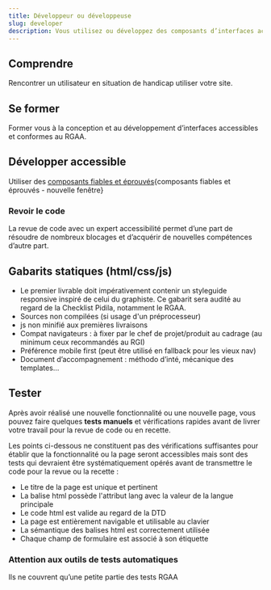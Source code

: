 ```yaml
---
title: Développeur ou développeuse
slug: developer
description: Vous utilisez ou développez des composants d’interfaces accessibles et conformes au RGAA
---
```


## Comprendre

Rencontrer un utilisateur en situation de handicap utiliser votre site.

## Se former

Former vous à la conception et au développement d’interfaces accessibles et conformes au RGAA.

## Développer accessible

Utiliser des [composants fiables et éprouvés](https://www.systeme-de-design.gouv.fr/){composants fiables et éprouvés - nouvelle fenêtre}

### Revoir le code

La revue de code avec un expert accessibilité permet d’une part de résoudre de nombreux blocages et d’acquérir de nouvelles compétences d’autre part.

## Gabarits statiques (html/css/js)

* Le premier livrable doit impérativement contenir un styleguide responsive inspiré de celui du graphiste. Ce gabarit sera audité au regard de la Checklist Pidila, notamment le RGAA.
* Sources non compilées (si usage d'un préprocesseur)
* js non minifié aux premières livraisons
* Compat navigateurs : à fixer par le chef de projet/produit au cadrage (au minimum ceux recommandés au RGI)
* Préférence mobile first (peut être utilisé en fallback pour les vieux nav)
* Document d’accompagnement : méthodo d’inté, mécanique des templates…


## Tester

Après avoir réalisé une nouvelle fonctionnalité ou une nouvelle page, vous pouvez faire quelques **tests manuels** et vérifications rapides avant de livrer votre travail pour la revue de code ou en recette.

Les points ci-dessous ne constituent pas des vérifications suffisantes pour établir que la fonctionnalité ou la page seront accessibles mais sont des tests qui devraient être systématiquement opérés avant de transmettre le code pour la revue ou la recette :
* Le titre de la page est unique et pertinent
* La balise html possède l'attribut lang avec la valeur de la langue principale
* Le code html est valide au regard de la DTD
* La page est entièrement navigable et utilisable au clavier
* La sémantique des balises html est correctement utilisée
* Chaque champ de formulaire est associé à son étiquette


### Attention aux outils de tests automatiques

Ils ne couvrent qu’une petite partie des tests RGAA